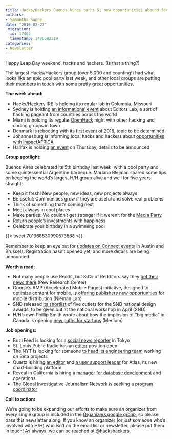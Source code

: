```yaml
---
title: Hacks/Hackers Buenos Aires turns 5; new opportunities abound for other groups
authors:
- Samantha Sunne
date: "2016-02-27"
_migration:
  id: 17402
  timestamp: 1486602219
categories:
- Newsletter
---
```


Happy Leap Day weekend, hacks and hackers. (Is that a thing?)

The largest Hacks/Hackers group (over 5,000 and counting!) had what looks like an epic pool party last week, and other local groups are putting their members in touch with some pretty great opportunities.

**The week ahead:**

  * Hacks/Hackers IRE is holding its regular lab in Columbia, Missouri
  * Sydney is holding [an informational event][1] about Editors Lab, a sort of hacking pageant from countries across the world
  * Miami is holding its regular [OpenHack][2] night with other hacking and coding groups in town
  * Denmark is rebooting with its [first event of 2016][3], topic to be determined
  * Johannesburg is informing local hacks and hackers about [opportunities with impactAFRICA][4]
  * Halifax is holding [an event][5] on Thursday, details to be announced

**Group spotlight:**

Buenos Aires celebrated its 5th birthday last week, with a pool party and some quintessential Argentine barbeque. Mariano Blejman shared some tips on keeping the world’s largest H/H group alive and well for five years straight:

  * Keep it fresh! New people, new ideas, new projects always
  * Be useful: Communities grow if they are useful and solve real problems
  * Think of something that&#8217;s coming next
  * Meet always in cool places
  * Make parties: We couldn&#8217;t get stronger if it weren&#8217;t for the [Media Party][6]
  * Return people’s investments with happiness
  * Celebrate your birthday in a swimming pool

{{< tweet 701968830990573568 >}}

Remember to keep an eye out for [updates on Connect events][7] in Austin and Brussels. Registration hasn’t opened yet, and more details are being announced.

**Worth a read:**

  * Not many people use Reddit, but 80% of Redditors say they [get their news there][8] (Pew Research Center)
  * Google’s AMP (Accelerated Mobile Pages) initiative, designed to optimize content for mobile, is [offering publishers new opportunities][9] for mobile distribution (Nieman Lab)
  * SND released [its shortlist][10] of five outlets for the SND national design awards, to be given out at the national workshop in April (SND)
  * H/H’s own Phillip Smith wrote about how the implosion of “big media” in Canada is opening [new paths for startups][11] (Medium)

**Job openings:**

  * BuzzFeed is looking for a [social news reporter][12] in Tokyo
  * St. Louis Public Radio has an [editor][13] position open
  * The NYT is looking for someone [to head its engineering team][14] working on Beta projects
  * Quartz is hiring [an editor][15] and [a user support leader][16] for Atlas, its new chart-building platform
  * Reveal in California is hiring a [manager for database development][17] and operations
  * The Global Investigative Journalism Network is seeking a [program coordinator][18]

**Call to action:**

We’re going to be expanding our efforts to make sure an organizer from every single group is included in the [Organizers google group][19], so please pass this newsletter along. If you know an organizer (or just someone who’s involved with H/H) who isn’t on the email list or newsletter, please put them in touch! As always, we can be reached at [@hackshackers][20].

 [1]: http://www.meetup.com/Hacks-Hackers-Sydney/events/228388074/
 [2]: http://www.meetup.com/Hacks-Hackers-Miami/events/228965366/
 [3]: http://www.meetup.com/Hacks-Hackers-DK/events/228583663/
 [4]: http://www.meetup.com/HacksHackersAfrica/events/229067554/
 [5]: https://www.facebook.com/HacksHackersHFX/
 [6]: http://mediaparty.info/
 [7]: http://connect.hackshackers.com/
 [8]: http://www.journalism.org/2016/02/25/nearly-eight-in-ten-reddit-users-get-news-on-the-site/
 [9]: http://www.niemanlab.org/2016/02/diving-all-in-or-dipping-a-toe-how-publishers-are-approaching-googles-accelerated-mobile-pages-initiative/
 [10]: http://www.snd.org/2016/02/snd-digital-five-short-listed-for-worlds-best/
 [11]: https://medium.com/hacks-hackers-journalism-meets-technology/dear-media-entrepreneurs-it-s-time-to-look-north-189f16bd1edf#.3efogyjga
 [12]: http://www.buzzfeed.com/about/jobs?gh_jid=95718
 [13]: http://www.stlpublicradio.org/info/jobdetail.php?jobid=105
 [14]: http://www.nytco.com/careers/Technology/#25885
 [15]: http://atlanticmedia.applytojob.com/apply/VBPxTD/Editor-Atlas
 [16]: http://atlanticmedia.applytojob.com/apply/7hBNPD/Head-Of-User-Support-Atlas
 [17]: https://www.revealnews.org/job-opportunities/development-databaseoperations-manager/
 [18]: http://gijn.org/job-posting-program-coordinator-global-investigative-journalism-network/?platform=hootsuite
 [19]: https://groups.google.com/forum/#!forum/hackshackersorganizers
 [20]: https://twitter.com/hackshackers
